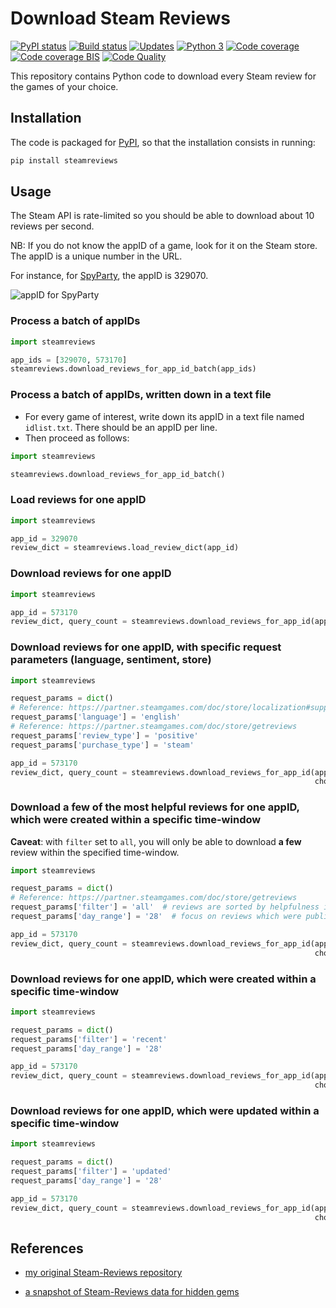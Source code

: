 # Download Steam Reviews

[![PyPI status][PyPI image]][PyPI] [![Build status][Build image]][Build] [![Updates][Dependency image]][PyUp] [![Python 3][Python3 image]][PyUp] [![Code coverage][Coveralls image]][Coveralls] [![Code coverage BIS][Codecov image]][Codecov] [![Code Quality][codacy image]][codacy]

  [PyPI]: https://pypi.python.org/pypi/steamreviews
  [PyPI image]: https://badge.fury.io/py/steamreviews.svg

  [Build]: https://travis-ci.org/woctezuma/download-steam-reviews
  [Build image]: https://travis-ci.org/woctezuma/download-steam-reviews.svg?branch=master

  [PyUp]: https://pyup.io/repos/github/woctezuma/download-steam-reviews/
  [Dependency image]: https://pyup.io/repos/github/woctezuma/download-steam-reviews/shield.svg
  [Python3 image]: https://pyup.io/repos/github/woctezuma/download-steam-reviews/python-3-shield.svg

  [Coveralls]: https://coveralls.io/github/woctezuma/download-steam-reviews?branch=master
  [Coveralls image]: https://coveralls.io/repos/github/woctezuma/download-steam-reviews/badge.svg?branch=master

  [Codecov]: https://codecov.io/gh/woctezuma/download-steam-reviews
  [Codecov image]: https://codecov.io/gh/woctezuma/download-steam-reviews/branch/master/graph/badge.svg

  [codacy]: https://www.codacy.com/app/woctezuma/download-steam-reviews
  [codacy image]: https://api.codacy.com/project/badge/Grade/253164b80b704f00a1fd2b083f1348bb 

This repository contains Python code to download every Steam review for the games of your choice.

## Installation

The code is packaged for [PyPI](https://pypi.org/project/steamreviews/), so that the installation consists in running:

```bash
pip install steamreviews
```

## Usage

The Steam API is rate-limited so you should be able to download about 10 reviews per second.

NB: If you do not know the appID of a game, look for it on the Steam store. The appID is a unique number in the URL.

For instance, for [SpyParty](https://store.steampowered.com/app/329070/SpyParty/), the appID is 329070.

![appID for SpyParty](https://i.imgur.com/LNlyUFW.png)

### Process a batch of appIDs

```python
import steamreviews

app_ids = [329070, 573170]
steamreviews.download_reviews_for_app_id_batch(app_ids)
```

### Process a batch of appIDs, written down in a text file

-   For every game of interest, write down its appID in a text file named `idlist.txt`. There should be an appID per line.
-   Then proceed as follows: 

```python
import steamreviews

steamreviews.download_reviews_for_app_id_batch()
```

### Load reviews for one appID

```python
import steamreviews

app_id = 329070
review_dict = steamreviews.load_review_dict(app_id)
```

### Download reviews for one appID

```python
import steamreviews

app_id = 573170
review_dict, query_count = steamreviews.download_reviews_for_app_id(app_id)
```

### Download reviews for one appID, with specific request parameters (language, sentiment, store)

```python
import steamreviews

request_params = dict()
# Reference: https://partner.steamgames.com/doc/store/localization#supported_languages
request_params['language'] = 'english'
# Reference: https://partner.steamgames.com/doc/store/getreviews
request_params['review_type'] = 'positive'
request_params['purchase_type'] = 'steam'

app_id = 573170
review_dict, query_count = steamreviews.download_reviews_for_app_id(app_id,
                                                                    chosen_request_params=request_params)
```

### Download a few of the most helpful reviews for one appID, which were created within a specific time-window

**Caveat**: with `filter` set to `all`, you will only be able to download **a few** review within the specified time-window.

```python
import steamreviews

request_params = dict()
# Reference: https://partner.steamgames.com/doc/store/getreviews
request_params['filter'] = 'all'  # reviews are sorted by helpfulness instead of chronology
request_params['day_range'] = '28'  # focus on reviews which were published during the past four weeks

app_id = 573170
review_dict, query_count = steamreviews.download_reviews_for_app_id(app_id,
                                                                    chosen_request_params=request_params)
```

### Download reviews for one appID, which were created within a specific time-window

```python
import steamreviews

request_params = dict()
request_params['filter'] = 'recent'
request_params['day_range'] = '28'

app_id = 573170
review_dict, query_count = steamreviews.download_reviews_for_app_id(app_id,
                                                                    chosen_request_params=request_params)
```

### Download reviews for one appID, which were updated within a specific time-window

```python
import steamreviews

request_params = dict()
request_params['filter'] = 'updated'
request_params['day_range'] = '28'

app_id = 573170
review_dict, query_count = steamreviews.download_reviews_for_app_id(app_id,
                                                                    chosen_request_params=request_params)
```

## References

- [my original Steam-Reviews repository](https://github.com/woctezuma/steam-reviews)

- [a snapshot of Steam-Reviews data for hidden gems](https://github.com/woctezuma/steam-reviews-data)
